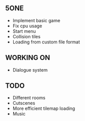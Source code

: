 ## 5ONE
- Implement basic game
- Fix cpu usage
- Start menu
- Collision tiles
- Loading from custom file format

## WORKING ON
- Dialogue system

## TODO
- Different rooms
- Cutscenes
- More efficient tilemap loading
- Music
